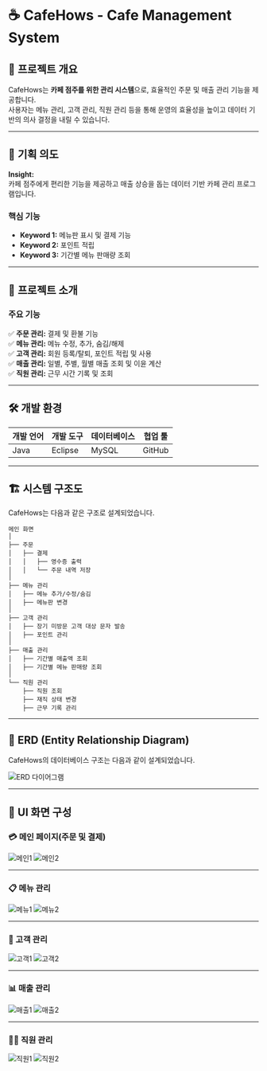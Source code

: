 # ☕ CafeHows - Cafe Management System

## 📌 프로젝트 개요

CafeHows는 **카페 점주를 위한 관리 시스템**으로, 효율적인 주문 및 매출 관리 기능을 제공합니다.  
사용자는 메뉴 관리, 고객 관리, 직원 관리 등을 통해 운영의 효율성을 높이고 데이터 기반의 의사 결정을 내릴 수 있습니다.

---

## 🎯 기획 의도

**Insight:**  
카페 점주에게 편리한 기능을 제공하고 매출 상승을 돕는 데이터 기반 카페 관리 프로그램입니다.

### **핵심 기능**
- **Keyword 1:** 메뉴판 표시 및 결제 기능
- **Keyword 2:** 포인트 적립
- **Keyword 3:** 기간별 메뉴 판매량 조회

---

## 📌 프로젝트 소개

### **주요 기능**

✅ **주문 관리:** 결제 및 환불 기능  
✅ **메뉴 관리:** 메뉴 수정, 추가, 숨김/해제  
✅ **고객 관리:** 회원 등록/탈퇴, 포인트 적립 및 사용  
✅ **매출 관리:** 일별, 주별, 월별 매출 조회 및 이윤 계산  
✅ **직원 관리:** 근무 시간 기록 및 조회  

---

## 🛠 개발 환경

| 개발 언어 | 개발 도구 | 데이터베이스 | 협업 툴 |
|-----------|---------|------------|--------|
| Java | Eclipse | MySQL | GitHub |

---

## 🏗 시스템 구조도

CafeHows는 다음과 같은 구조로 설계되었습니다.

```plaintext
메인 화면
│
├── 주문
│   ├── 결제
│   │   ├── 영수증 출력
│   │   └── 주문 내역 저장
│
├── 메뉴 관리
│   ├── 메뉴 추가/수정/숨김
│   ├── 메뉴판 변경
│
├── 고객 관리
│   ├── 장기 미방문 고객 대상 문자 발송
│   ├── 포인트 관리
│
├── 매출 관리
│   ├── 기간별 매출액 조회
│   ├── 기간별 메뉴 판매량 조회
│
└── 직원 관리
    ├── 직원 조회
    ├── 재직 상태 변경
    ├── 근무 기록 관리
```
---
## 📂 ERD (Entity Relationship Diagram)

CafeHows의 데이터베이스 구조는 다음과 같이 설계되었습니다.

![ERD 다이어그램](images/cafehows_page-0009.jpg)

---

## 🎨 UI 화면 구성

### **💳 메인 페이지(주문 및 결제)**
![메인1](images/cafehows_page-0012.jpg)
![메인2](images/cafehows_page-0013.jpg)

---

### **📋 메뉴 관리**
![메뉴1](images/cafehows_page-0014.jpg)
![메뉴2](images/cafehows_page-0015.jpg)

---

### **👥 고객 관리**
![고객1](images/cafehows_page-0016.jpg)
![고객2](images/cafehows_page-0017.jpg)

---

### **📊 매출 관리**
![매출1](images/cafehows_page-0018.jpg)
![매출2](images/cafehows_page-0019.jpg)

---

### **👨‍💼 직원 관리**
![직원1](images/cafehows_page-0020.jpg)
![직원2](images/cafehows_page-0021.jpg)
